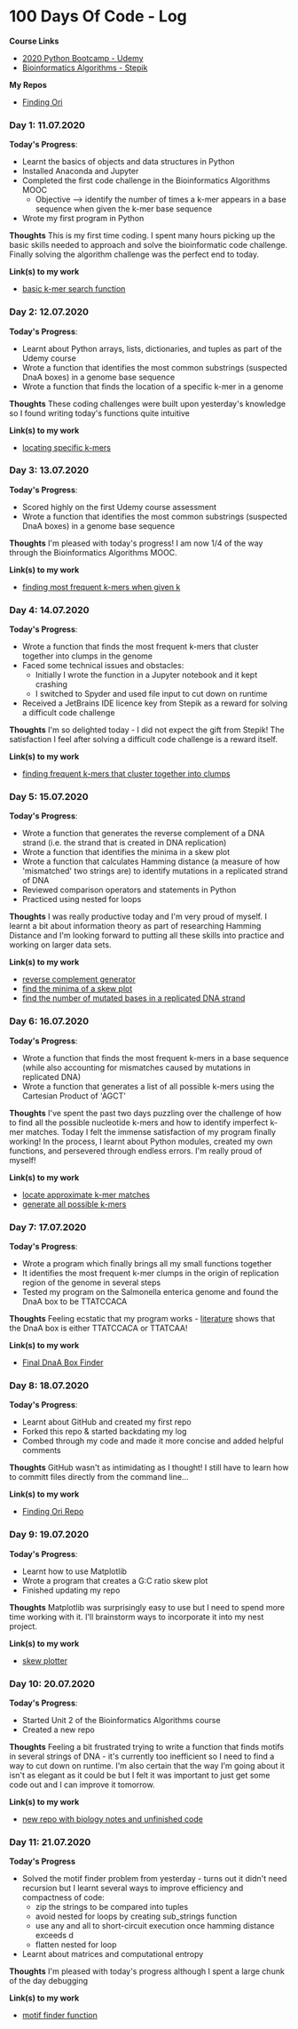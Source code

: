 # 100 Days Of Code - Log

**Course Links**
* [2020 Python Bootcamp - Udemy](https://www.udemy.com/course/complete-python-bootcamp/)
* [Bioinformatics Algorithms - Stepik](https://stepik.org/course/2)

**My Repos**
* [Finding Ori](https://github.com/ClarissaPereira/Finding-Ori)

### Day 1: 11.07.2020

**Today's Progress**: 
* Learnt the basics of objects and data structures in Python
* Installed Anaconda and Jupyter
* Completed the first code challenge in the Bioinformatics Algorithms MOOC
  * Objective --> identify the number of times a k-mer appears in a base sequence when given the k-mer base sequence
* Wrote my first program in Python

**Thoughts** This is my first time coding. I spent many hours picking up the basic skills needed to approach and solve the bioinformatic code challenge. Finally solving the algorithm challenge was the perfect end to today.

**Link(s) to my work**
- [basic k-mer search function](https://github.com/ClarissaPereira/Finding-Ori/blob/master/basic%20k-mer%20search.py)

### Day 2: 12.07.2020

**Today's Progress**: 
* Learnt about Python arrays, lists, dictionaries, and tuples as part of the Udemy course
* Wrote a function that identifies the most common substrings (suspected DnaA boxes) in a genome base sequence
* Wrote a function that finds the location of a specific k-mer in a genome

**Thoughts** These coding challenges were built upon yesterday's knowledge so I found writing today's functions quite intuitive

**Link(s) to my work**
- [locating specific k-mers](https://github.com/ClarissaPereira/Finding-Ori/blob/master/find%20k-mer%20location.py)

### Day 3: 13.07.2020

**Today's Progress**: 
* Scored highly on the first Udemy course assessment
* Wrote a function that identifies the most common substrings (suspected DnaA boxes) in a genome base sequence

**Thoughts** I'm pleased with today's progress! I am now 1/4 of the way through the Bioinformatics Algorithms MOOC.

**Link(s) to my work**
- [finding most frequent k-mers when given k](https://github.com/ClarissaPereira/Finding-Ori/blob/master/find%20k-mer%20by%20k.py)

### Day 4: 14.07.2020

**Today's Progress**: 
* Wrote a function that finds the most frequent k-mers that cluster together into clumps in the genome
* Faced some technical issues and obstacles: 
  * Initially I wrote the function in a Jupyter notebook and it kept crashing 
  * I switched to Spyder and used file input to cut down on runtime
* Received a JetBrains IDE licence key from Stepik as a reward for solving a difficult code challenge

**Thoughts** I'm so delighted today - I did not expect the gift from Stepik! The satisfaction I feel after solving a difficult code challenge is a reward itself.

**Link(s) to my work**
- [finding frequent k-mers that cluster together into clumps](https://github.com/ClarissaPereira/Finding-Ori/blob/master/find%20k-mer%20clumps.py)

### Day 5: 15.07.2020

**Today's Progress**:
* Wrote a function that generates the reverse complement of a DNA strand (i.e. the strand that is created in DNA replication)
* Wrote a function that identifies the minima in a skew plot
* Wrote a function that calculates Hamming distance (a measure of how 'mismatched' two strings are) to identify mutations in a replicated strand of DNA
* Reviewed comparison operators and statements in Python 
* Practiced using nested for loops

**Thoughts** I was really productive today and I'm very proud of myself. I learnt a bit about information theory as part of researching Hamming Distance and I'm looking forward to putting all these skills into practice and working on larger data sets.

**Link(s) to my work**
- [reverse complement generator](https://github.com/ClarissaPereira/Finding-Ori/blob/master/reverse%20complement%20generator.py)
- [find the minima of a skew plot](https://github.com/ClarissaPereira/Finding-Ori/blob/master/find%20skew%20minima.py)
- [find the number of mutated bases in a replicated DNA strand](https://github.com/ClarissaPereira/Finding-Ori/blob/master/find%20mutated%20bases.py)

### Day 6: 16.07.2020

**Today's Progress**:
* Wrote a function that finds the most frequent k-mers in a base sequence (while also accounting for mismatches caused by mutations in replicated DNA)
* Wrote a function that generates a list of all possible k-mers using the Cartesian Product of 'AGCT' 

**Thoughts**  I've spent the past two days puzzling over the challenge of how to find all the possible nucleotide k-mers and how to identify imperfect k-mer matches. Today I felt the immense satisfaction of my program finally working! In the process, I learnt about Python modules, created my own functions, and persevered through endless errors. I'm really proud of myself!

**Link(s) to my work**
- [locate approximate k-mer matches](https://github.com/ClarissaPereira/Finding-Ori/blob/master/locate%20approximate%20k-mer%20matches.py)
- [generate all possible k-mers](https://github.com/ClarissaPereira/Finding-Ori/blob/master/all%20k-mers%20generator.py)

### Day 7: 17.07.2020

**Today's Progress**:
* Wrote a program which finally brings all my small functions together 
 * It identifies the most frequent k-mer clumps in the origin of replication region of the genome in several steps
* Tested my program on the Salmonella enterica genome and found the DnaA box to be TTATCCACA

**Thoughts**  Feeling ecstatic that my program works - [literature](https://www.uniprot.org/uniprot/G5S336) shows that the DnaA box is either TTATCCACA or TTATCAA!

**Link(s) to my work**
- [Final DnaA Box Finder](https://github.com/ClarissaPereira/Finding-Ori/blob/master/Final%20DnaA%20Box%20Finder.py)

### Day 8: 18.07.2020

**Today's Progress**:
* Learnt about GitHub and created my first repo
* Forked this repo & started backdating my log
* Combed through my code and made it more concise and added helpful comments

**Thoughts** GitHub wasn't as intimidating as I thought! I still have to learn how to committ files directly from the command line...

**Link(s) to my work**
- [Finding Ori Repo](https://github.com/ClarissaPereira/Finding-Ori)

### Day 9: 19.07.2020

**Today's Progress**: 
* Learnt how to use Matplotlib 
* Wrote a program that creates a G:C ratio skew plot
* Finished updating my repo

**Thoughts** Matplotlib was surprisingly easy to use but I need to spend more time working with it. I'll brainstorm ways to incorporate it into my nest project.

**Link(s) to my work**
- [skew plotter](https://github.com/ClarissaPereira/Finding-Ori/blob/master/skew%20plotter.py)

### Day 10: 20.07.2020

**Today's Progress**:
* Started Unit 2 of the Bioinformatics Algorithms course
* Created a new repo

**Thoughts** Feeling a bit frustrated trying to write a function that finds motifs in several strings of DNA - it's currently too inefficient so I need to find a way to cut down on runtime. I'm also certain that the way I'm going about it isn't as elegant as it could be but I felt it was important to just get some code out and I can improve it tomorrow. 

**Link(s) to my work**
- [new repo with biology notes and unfinished code](https://github.com/ClarissaPereira/Tick-TOC1)

### Day 11: 21.07.2020

**Today's Progress**
* Solved the motif finder problem from yesterday - turns out it didn't need recursion but I learnt several ways to improve efficiency and compactness of code:
    * zip the strings to be compared into tuples
    * avoid nested for loops by creating sub_strings function
    * use any and all to short-circuit execution once hamming distance exceeds d
    * flatten nested for loop
* Learnt about matrices and computational entropy

**Thoughts** I'm pleased with today's progress although I spent a large chunk of the day debugging

**Link(s) to my work**
- [motif finder function](https://www.github.com/ClarissaPereira/Tick-TOC1/tree/master/basic_motif_search.py) 
